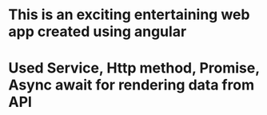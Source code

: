 # This is an exciting entertaining web app created using angular
# Used Service, Http method, Promise, Async await for rendering data from API
